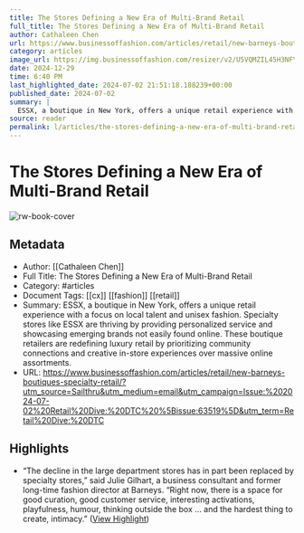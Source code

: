 ```yaml
---
title: The Stores Defining a New Era of Multi-Brand Retail
full_title: The Stores Defining a New Era of Multi-Brand Retail
author: Cathaleen Chen
url: https://www.businessoffashion.com/articles/retail/new-barneys-boutiques-specialty-retail/?utm_source=Sailthru&utm_medium=email&utm_campaign=Issue:%202024-07-02%20Retail%20Dive:%20DTC%20%5Bissue:63519%5D&utm_term=Retail%20Dive:%20DTC
category: articles
image_url: https://img.businessoffashion.com/resizer/v2/U5VQMZIL45H3NFY3JYWFJ3QUKY.jpg?smart=true&auth=928cc0d62e85f1854b6a6bf94c6fafd0f5d6b986e954c5874162473f637a31a6&width=1200&height=630
date: 2024-12-29
time: 6:40 PM
last_highlighted_date: 2024-07-02 21:51:18.188239+00:00
published_date: 2024-07-02
summary: |
  ESSX, a boutique in New York, offers a unique retail experience with a focus on local talent and unisex fashion. Specialty stores like ESSX are thriving by providing personalized service and showcasing emerging brands not easily found online. These boutique retailers are redefining luxury retail by prioritizing community connections and creative in-store experiences over massive online assortments.
source: reader
permalink: l/articles/the-stores-defining-a-new-era-of-multi-brand-retail
---
```

# The Stores Defining a New Era of Multi-Brand Retail

![rw-book-cover](https://img.businessoffashion.com/resizer/v2/U5VQMZIL45H3NFY3JYWFJ3QUKY.jpg?smart=true&auth=928cc0d62e85f1854b6a6bf94c6fafd0f5d6b986e954c5874162473f637a31a6&width=1200&height=630)

## Metadata
- Author: [[Cathaleen Chen]]
- Full Title: The Stores Defining a New Era of Multi-Brand Retail
- Category: #articles
- Document Tags: [[cx]] [[fashion]] [[retail]] 
- Summary: ESSX, a boutique in New York, offers a unique retail experience with a focus on local talent and unisex fashion. Specialty stores like ESSX are thriving by providing personalized service and showcasing emerging brands not easily found online. These boutique retailers are redefining luxury retail by prioritizing community connections and creative in-store experiences over massive online assortments.
- URL: https://www.businessoffashion.com/articles/retail/new-barneys-boutiques-specialty-retail/?utm_source=Sailthru&utm_medium=email&utm_campaign=Issue:%202024-07-02%20Retail%20Dive:%20DTC%20%5Bissue:63519%5D&utm_term=Retail%20Dive:%20DTC

## Highlights
- “The decline in the large department stores has in part been replaced by specialty stores,” said Julie Gilhart, a business consultant and former long-time fashion director at Barneys. “Right now, there is a space for good curation, good customer service, interesting activations, playfulness, humour, thinking outside the box … and the hardest thing to create, intimacy.” ([View Highlight](https://read.readwise.io/read/01j1tpwfqg9w0j5cym82qna01a))


